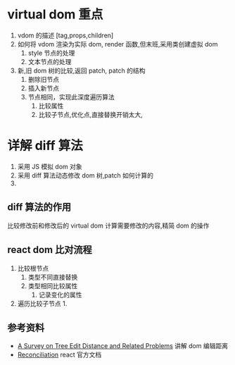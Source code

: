 # virtual dom 重点
<!-- TODO: https://mp.weixin.qq.com/s?__biz=MzI1ODk2Mjk0Nw==&mid=2247484489&idx=1&sn=16e1769ebb8a4a375eba75e2daeb5f63&scene=21#wechat_redirect  -->
1. vdom 的描述 [tag,props,children]
2. 如何将 vdom 渲染为实际 dom, render 函数,但末班,采用类创建虚拟 dom
   1. style 节点的处理
   2. 文本节点的处理
3. 新,旧 dom 树的比较,返回 patch, patch 的结构
   1. 删除旧节点
   2. 插入新节点
   3. 节点相同，实现此深度遍历算法
      1. 比较属性
      2. 比较子节点,优化点,直接替换开销太大,

# 详解 diff 算法

1. 采用 JS 模拟 dom 对象
2. 采用 diff 算法动态修改 dom 树,patch 如何计算的
3.

## diff 算法的作用

比较修改前和修改后的 virtual dom
计算需要修改的内容,精简 dom 的操作

## react dom 比对流程

1. 比较根节点
    1. 类型不同直接替换
    2. 类型相同比较属性
        1. 记录变化的属性
2. 遍历比较子节点
    1.

## 参考资料

- [A Survey on Tree Edit Distance and Related
    Problems](https://grfia.dlsi.ua.es/ml/algorithms/references/editsurvey_bille.pdf) 讲解 dom 编辑距离
- [Reconciliation](https://reactjs.org/docs/reconciliation.html) react 官方文档
